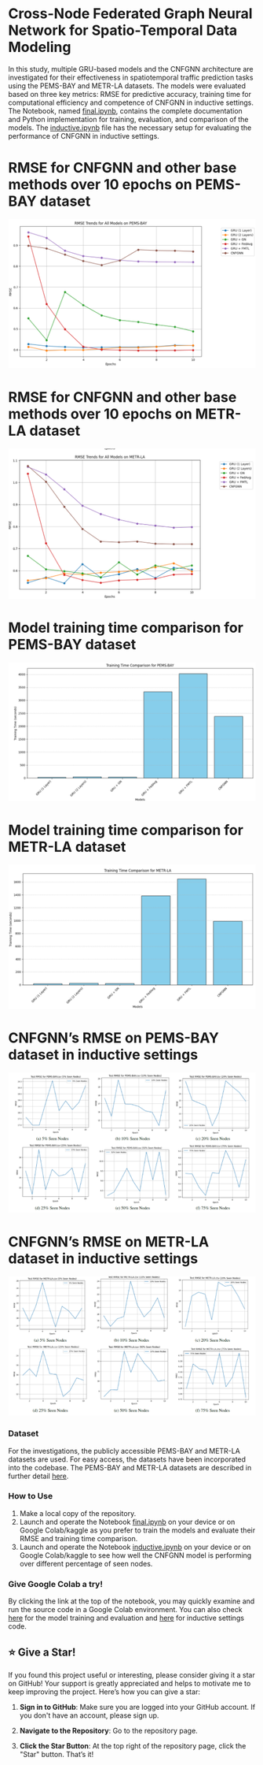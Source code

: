 # Cross-Node Federated Graph Neural Network for Spatio-Temporal Data Modeling

In this study, multiple GRU-based models and the CNFGNN architecture are investigated for their effectiveness in spatiotemporal traffic prediction tasks using the PEMS-BAY and METR-LA datasets. The models were evaluated based on three key metrics: RMSE for predictive accuracy, training time for computational efficiency and competence of CNFGNN in inductive settings. The Notebook, named [final.ipynb](final.ipynb), contains the complete documentation and Python implementation for training, evaluation, and comparison of the models. The [inductive.ipynb](inductive.ipynb) file has the necessary setup for evaluating the performance of CNFGNN in inductive settings.
# RMSE for CNFGNN and other base methods over 10 epochs on PEMS-BAY dataset
![RMSE for CNFGNN and other base methods over 10 epochs on PEMS-BAY dataset](images/compemsbay.png)
# RMSE for CNFGNN and other base methods over 10 epochs on METR-LA dataset
![RMSE for CNFGNN and other base methods over 10 epochs on METR-LA dataset](images/commetrla.png)
# Model training time comparison for PEMS-BAY dataset
![Model training time comparison for PEMS-BAY dataset](images/time1.png)
# Model training time comparison for METR-LA dataset
![Model training time comparison for METR-LA dataset](images/time2.png)
# CNFGNN’s RMSE on PEMS-BAY dataset in inductive settings
![CNFGNN’s RMSE on PEMS-BAY dataset in inductive settings](images/CNFGNN_RMSE_PEMS-BAY_ind.png)
# CNFGNN’s RMSE on METR-LA dataset in inductive settings
![CNFGNN’s RMSE on METR-LA dataset in inductive settings](images/CNFGNN_RMSE_METR-LA_ind.png)


### Dataset
For the investigations, the publicly accessible PEMS-BAY and METR-LA datasets are used.  For easy access, the datasets have been incorporated into the codebase. The PEMS-BAY and METR-LA datasets are described in further detail [here](https://zenodo.org/records/5146275).

### How to Use
1. Make a local copy of the repository.
2. Launch and operate the Notebook [final.ipynb](final.ipynb) on your device or on Google Colab/kaggle as you prefer to train the models and evaluate their RMSE and training time comparison.
3. Launch and operate the Notebook [inductive.ipynb](inductive.ipynb) on your device or on Google Colab/kaggle to see how well the CNFGNN model is performing over different percentage of seen nodes.
### Give Google Colab a try!
By clicking the link at the top of the notebook, you may quickly examine and run the source code in a Google Colab environment. You can also check [here](https://colab.research.google.com/drive/1_GnVBOWcQHRvK8JIWlWyA_o1P2M20awR?usp=sharing) for the model training and evaluation and [here](https://colab.research.google.com/drive/1XE1P29Om3NdzbrUzVR6P9sbWDn6e1POX?usp=sharing) for inductive settings code.

## ⭐ Give a Star!

If you found this project useful or interesting, please consider giving it a star on GitHub! Your support is greatly appreciated and helps to motivate me to keep improving the project. Here’s how you can give a star:

1. **Sign in to GitHub**: Make sure you are logged into your GitHub account. If you don't have an account, please sign up.

2. **Navigate to the Repository**: Go to the repository page.

3. **Click the Star Button**: At the top right of the repository page, click the "Star" button. That’s it!



 
